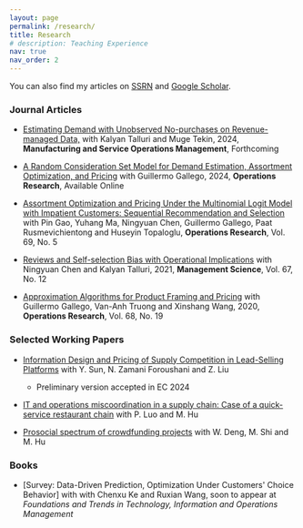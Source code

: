 ```yaml
---
layout: page
permalink: /research/
title: Research
# description: Teaching Experience
nav: true
nav_order: 2
---
```

You can also find my articles on [SSRN](https://papers.ssrn.com/sol3/cf_dev/AbsByAuth.cfm?per_id=1671980) and [Google Scholar](https://scholar.google.com/citations?user=YoOys2oAAAAJ&hl=en).

### Journal Articles
* [Estimating Demand with Unobserved No-purchases on Revenue-managed Data,](https://papers.ssrn.com/sol3/papers.cfm?abstract_id=3525773) with Kalyan Talluri and Muge Tekin, 2024, **Manufacturing and Service Operations Management**, Forthcoming

* [A Random Consideration Set Model for Demand Estimation, Assortment Optimization, and Pricing](https://pubsonline.informs.org/doi/abs/10.1287/opre.2019.0333) with Guillermo Gallego, 2024, **Operations Research**, Available Online

* [Assortment Optimization and Pricing Under the Multinomial Logit Model with Impatient Customers: Sequential Recommendation and Selection](https://pubsonline.informs.org/doi/10.1287/opre.2021.2127) with Pin Gao, Yuhang Ma, Ningyuan Chen, Guillermo Gallego, Paat Rusmevichientong and Huseyin Topaloglu,  **Operations Research**, Vol. 69, No. 5

* [Reviews and Self-selection Bias with Operational Implications](https://pubsonline.informs.org/doi/10.1287/mnsc.2020.3892) with Ningyuan Chen and Kalyan Talluri, 2021, **Management Science**, Vol. 67, No. 12

* [Approximation Algorithms for Product Framing and Pricing](https://pubsonline.informs.org/doi/abs/10.1287/opre.2019.1875) with Guillermo Gallego, Van-Anh Truong and Xinshang Wang, 2020, **Operations Research**, Vol. 68, No. 19

### Selected Working Papers
* [Information Design and Pricing of Supply Competition in Lead-Selling Platforms](https://papers.ssrn.com/sol3/papers.cfm?abstract_id=4872681) with Y. Sun, N. Zamani Foroushani and Z. Liu
    * Preliminary version accepted in EC 2024

* [IT and operations miscoordination in a supply chain: Case of a quick-service restaurant chain](https://papers.ssrn.com/sol3/papers.cfm?abstract_id=4666841) with P. Luo and M. Hu

* [Prosocial spectrum of crowdfunding projects](https://papers.ssrn.com/sol3/papers.cfm?abstract_id=3677790) with W. Deng, M. Shi and M. Hu

### Books 
* [Survey: Data-Driven Prediction, Optimization Under Customers' Choice Behavior] with with Chenxu Ke and Ruxian Wang, soon to appear at *Foundations and Trends in Technology, Information and Operations Management* 
